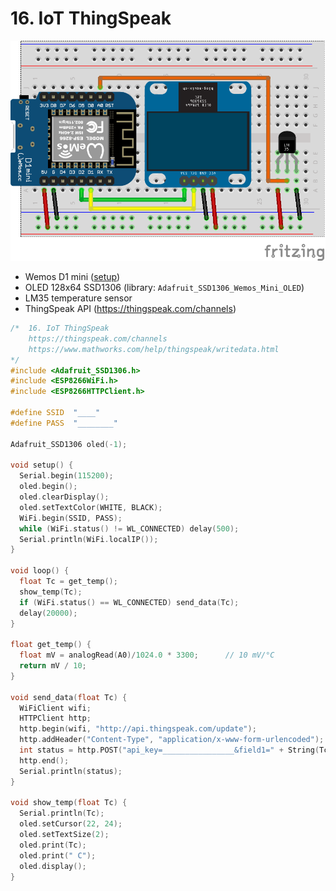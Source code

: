 # 16. IoT ThingSpeak

![](gfx/16_iot.png)

- Wemos D1 mini ([setup](https://github.com/auriza/arduino/blob/main/00_arduino.md#wemos-d1-mini-esp8266))
- OLED 128x64 SSD1306 (library: `Adafruit_SSD1306_Wemos_Mini_OLED`)
- LM35 temperature sensor
- ThingSpeak API (<https://thingspeak.com/channels>)

```ino
/*  16. IoT ThingSpeak
    https://thingspeak.com/channels
    https://www.mathworks.com/help/thingspeak/writedata.html
*/
#include <Adafruit_SSD1306.h>
#include <ESP8266WiFi.h>
#include <ESP8266HTTPClient.h>

#define SSID  "____"
#define PASS  "________"

Adafruit_SSD1306 oled(-1);

void setup() {
  Serial.begin(115200);
  oled.begin();
  oled.clearDisplay();
  oled.setTextColor(WHITE, BLACK);
  WiFi.begin(SSID, PASS);
  while (WiFi.status() != WL_CONNECTED) delay(500);
  Serial.println(WiFi.localIP());
}

void loop() {
  float Tc = get_temp();
  show_temp(Tc);
  if (WiFi.status() == WL_CONNECTED) send_data(Tc);
  delay(20000);
}

float get_temp() {
  float mV = analogRead(A0)/1024.0 * 3300;      // 10 mV/°C
  return mV / 10;
}

void send_data(float Tc) {
  WiFiClient wifi;
  HTTPClient http;
  http.begin(wifi, "http://api.thingspeak.com/update");
  http.addHeader("Content-Type", "application/x-www-form-urlencoded");
  int status = http.POST("api_key=________________&field1=" + String(Tc) + "&field2=" + WiFi.RSSI());
  http.end();
  Serial.println(status);
}

void show_temp(float Tc) {
  Serial.println(Tc);
  oled.setCursor(22, 24);
  oled.setTextSize(2);
  oled.print(Tc);
  oled.print(" C");
  oled.display();
}
```
